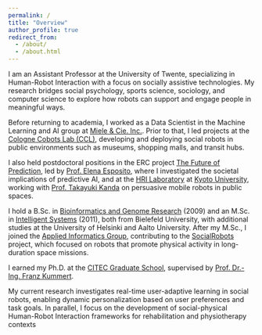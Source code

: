 ```yaml
---
permalink: /
title: "Overview"
author_profile: true
redirect_from: 
  - /about/
  - /about.html
---
```


I am an Assistant Professor at the University of Twente, specializing in Human-Robot Interaction with a focus on socially assistive technologies. My research bridges social psychology, sports science, sociology, and computer science to explore how robots can support and engage people in meaningful ways.

Before returning to academia, I worked as a Data Scientist in the Machine Learning and AI group at [Miele & Cie. Inc.](https://www.miele.com/). Prior to that, I led projects at the [Cologne Cobots Lab (CCL)](https://www.th-koeln.de/anlagen-energie-und-maschinensysteme/cologne-cobots-lab-startseite_60861.php), developing and deploying social robots in public environments such as museums, shopping malls, and transit hubs.

I also held postdoctoral positions in the ERC project [The Future of Prediction](https://www.uni-bielefeld.de/soz/predict/), led by [Prof. Elena Esposito](https://www.elena-esposito.com/), where I investigated the societal implications of predictive AI, and at the [HRI Laboratory](http://www.robot.soc.i.kyoto-u.ac.jp/en/) at [Kyoto University](http://www.kyoto-u.ac.jp/en), working with [Prof. Takayuki Kanda](http://www.robot.soc.i.kyoto-u.ac.jp/~kanda/) on persuasive mobile robots in public spaces.

I hold a B.Sc. in [Bioinformatics and Genome Research](https://www.uni-bielefeld.de/technische-fakultaet/studiengaenge/BA_Bioinformatik_und_Genomforschung/) (2009) and an M.Sc. in [Intelligent Systems](https://www.uni-bielefeld.de/technische-fakultaet/studiengaenge/MA_Intelligente_Systeme/) (2011), both from Bielefeld University, with additional studies at the University of Helsinki and Aalto University. After my M.Sc., I joined the [Applied Informatics Group](https://aiweb.techfak.uni-bielefeld.de/), contributing to the [SocialRobots](https://aiweb.techfak.uni-bielefeld.de/projekt-sozirob) project, which focused on robots that promote physical activity in long-duration space missions.

I earned my Ph.D. at the [CITEC Graduate School](https://www.cit-ec.de/en/graduate-school), supervised by [Prof. Dr.-Ing. Franz Kummert](https://scholar.google.de/citations?user=4FesV0YAAAAJ&hl=en).

My current research investigates real-time user-adaptive learning in social robots, enabling dynamic personalization based on user preferences and task goals. In parallel, I focus on the development of social-physical Human-Robot Interaction frameworks for rehabilitation and physiotherapy contexts

